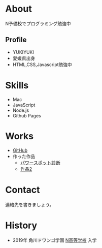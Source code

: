 # About
N予備校でプログラミング勉強中

## Profile
- YUKIYUKI
- 愛媛県出身
- HTML,CSS,Javascript勉強中

# Skills
- Mac
- JavaScript
- Node.js
- Github Pages

# Works
- [GitHub](https://github.com/YUKIYUKI2020)
- 作った作品
  - [パワースポット診断](作品1のURL)
  - [作品2](作品2のURL)

# Contact
連絡先を書きましょう。

# History
- 2019年 角川ドワンゴ学園 [N高等学校](URL) 入学
